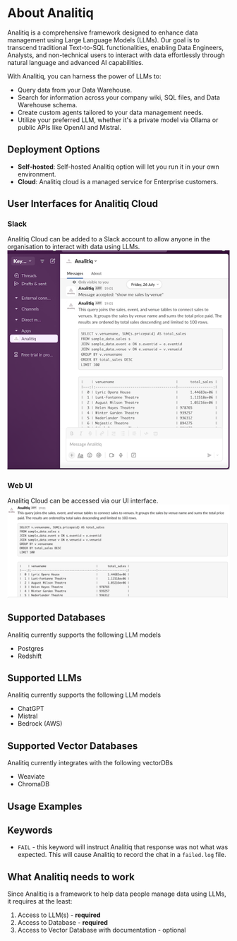 # About Analitiq
Analitiq is a comprehensive framework designed to enhance data management using Large Language Models (LLMs). Our goal is to transcend traditional Text-to-SQL functionalities, enabling Data Engineers, Analysts, and non-technical users to interact with data effortlessly through natural language and advanced AI capabilities.

With Analitiq, you can harness the power of LLMs to:

- Query data from your Data Warehouse.
- Search for information across your company wiki, SQL files, and Data Warehouse schema.
- Create custom agents tailored to your data management needs.
- Utilize your preferred LLM, whether it's a private model via Ollama or public APIs like OpenAI and Mistral.


## Deployment Options
 - **Self-hosted**: Self-hosted Analitiq option will let you run it in your own environment.
 - **Cloud**: Analitiq cloud is a managed service for Enterprise customers.

## User Interfaces for Analitiq Cloud
### Slack
Analitiq Cloud can be added to a Slack account to allow anyone in the organisation to interact with data using LLMs.
![image](assets/images/slack/slack_2.png)


### Web UI
Analitiq Cloud can be accessed via our UI interface.
![image](assets/images/chat-web-1.png)

## Supported Databases
Analitiq currently supports the following LLM models
- Postgres
- Redshift

## Supported LLMs
Analitiq currently supports the following LLM models
- ChatGPT
- Mistral
- Bedrock (AWS)

## Supported Vector Databases
Analitiq currently integrates with the following vectorDBs
- Weaviate
- ChromaDB

## Usage Examples

## Keywords

- `FAIL` - this keyword will instruct Analitiq that response was not what was expected. This will cause Analitiq to record the chat in a `failed.log` file. 

## What Analitiq needs to work
Since Analitiq is a framework to help data people manage data using LLMs, it requires at the least:

1. Access to LLM(s) - **required**
2. Access to Database - **required**
3. Access to Vector Database with documentation - optional
